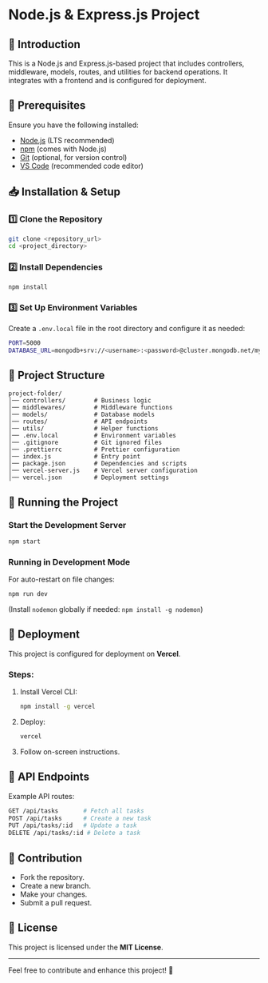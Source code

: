# Node.js & Express.js Project

## 🚀 Introduction
This is a Node.js and Express.js-based project that includes controllers, middleware, models, routes, and utilities for backend operations. It integrates with a frontend and is configured for deployment.

## 📌 Prerequisites
Ensure you have the following installed:
- [Node.js](https://nodejs.org/) (LTS recommended)
- [npm](https://www.npmjs.com/) (comes with Node.js)
- [Git](https://git-scm.com/) (optional, for version control)
- [VS Code](https://code.visualstudio.com/) (recommended code editor)

## 📥 Installation & Setup
### 1️⃣ Clone the Repository
```sh
git clone <repository_url>
cd <project_directory>
```
### 2️⃣ Install Dependencies
```sh
npm install
```
### 3️⃣ Set Up Environment Variables
Create a `.env.local` file in the root directory and configure it as needed:
```sh
PORT=5000
DATABASE_URL=mongodb+srv://<username>:<password>@cluster.mongodb.net/mydb
```

## 📂 Project Structure
```
project-folder/
│── controllers/        # Business logic
│── middlewares/        # Middleware functions
│── models/             # Database models
│── routes/             # API endpoints
│── utils/              # Helper functions
│── .env.local          # Environment variables
│── .gitignore          # Git ignored files
│── .prettierrc         # Prettier configuration
│── index.js            # Entry point
│── package.json        # Dependencies and scripts
│── vercel-server.js    # Vercel server configuration
│── vercel.json         # Deployment settings
```

## 🚀 Running the Project
### Start the Development Server
```sh
npm start
```
### Running in Development Mode
For auto-restart on file changes:
```sh
npm run dev
```
(Install `nodemon` globally if needed: `npm install -g nodemon`)

## 🚢 Deployment
This project is configured for deployment on **Vercel**.
### Steps:
1. Install Vercel CLI:
   ```sh
   npm install -g vercel
   ```
2. Deploy:
   ```sh
   vercel
   ```
3. Follow on-screen instructions.

## 📡 API Endpoints
Example API routes:
```sh
GET /api/tasks       # Fetch all tasks
POST /api/tasks      # Create a new task
PUT /api/tasks/:id   # Update a task
DELETE /api/tasks/:id # Delete a task
```

## 🤝 Contribution
- Fork the repository.
- Create a new branch.
- Make your changes.
- Submit a pull request.

## 📜 License
This project is licensed under the **MIT License**.

---
Feel free to contribute and enhance this project! 🚀

